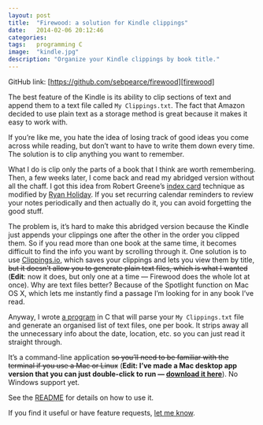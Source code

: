 ```yaml
---
layout: post
title:  "Firewood: a solution for Kindle clippings"
date:   2014-02-06 20:12:46
categories:
tags:   programming C
image:  "kindle.jpg"
description: "Organize your Kindle clippings by book title."
---
```


GitHub link: [https://github.com/sebpearce/firewood][firewood]

The best feature of the Kindle is its ability to clip sections of text and append them to a text file called `My Clippings.txt`. The fact that Amazon decided to use plain text as a storage method is great because it makes it easy to work with.

If you’re like me, you hate the idea of losing track of good ideas you come across while reading, but don’t want to have to write them down every time. The solution is to clip anything you want to remember.

What I do is clip only the parts of a book that I think are worth remembering. Then, a few weeks later, I come back and read my abridged version without all the chaff. I got this idea from Robert Greene’s [index card][reddit] technique as modified by [Ryan Holiday][ryan]. If you set recurring calendar reminders to review your notes periodically and then actually do it, you can avoid forgetting the good stuff.

The problem is, it’s hard to make this abridged version because the Kindle just appends your clippings one after the other in the order you clipped them. So if you read more than one book at the same time, it becomes difficult to find the info you want by scrolling through it. One solution is to use [Clippings.io][cc], which saves your clippings and lets you view them by title, <s>but it doesn’t allow you to generate plain text files, which is what I wanted</s> (**Edit**: now it does, but only one at a time &mdash; Firewood does the whole lot at once). Why are text files better? Because of the Spotlight function on Mac OS X, which lets me instantly find a passage I’m looking for in any book I’ve read.

Anyway, I wrote [a program][firewood] in C that will parse your `My Clippings.txt` file and generate an organised list of text files, one per book. It strips away all the unnecessary info about the date, location, etc. so you can just read it straight through.

It’s a command-line application <s>so you’ll need to be familiar with the terminal if you use a Mac or Linux</s> (**Edit: I’ve made a Mac desktop app version that you can just double-click to run — [download it here][dropboxlink]**). No Windows support yet.

See the [README][firewood] for details on how to use it.

If you find it useful or have feature requests, [let me know][email].


[dropboxlink]: https://www.dropbox.com/sh/je8x7m3ge1gqwdr/AAAVbp6xFFD2bEVVGMQmz0HAa
[firewood]:   https://github.com/sebpearce/firewood
[reddit]:   http://www.reddit.com/r/IAmA/comments/1cmb0d/i_am_robert_greene_author_of_the_48_laws_of_power/c9hv3g8
[ryan]:     http://thoughtcatalog.com/ryan-holiday/2013/04/read-to-lead-how-to-digest-books-above-your-level/
[cc]:       http://www.clippings.io/
[email]:    mailto:sebpearce@gmail.com